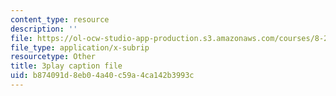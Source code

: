 ```yaml
---
content_type: resource
description: ''
file: https://ol-ocw-studio-app-production.s3.amazonaws.com/courses/8-20-introduction-to-special-relativity-january-iap-2021/b874091d8eb04a40c59a4ca142b3993c_5QUe51d_22w.srt
file_type: application/x-subrip
resourcetype: Other
title: 3play caption file
uid: b874091d-8eb0-4a40-c59a-4ca142b3993c
---
```

